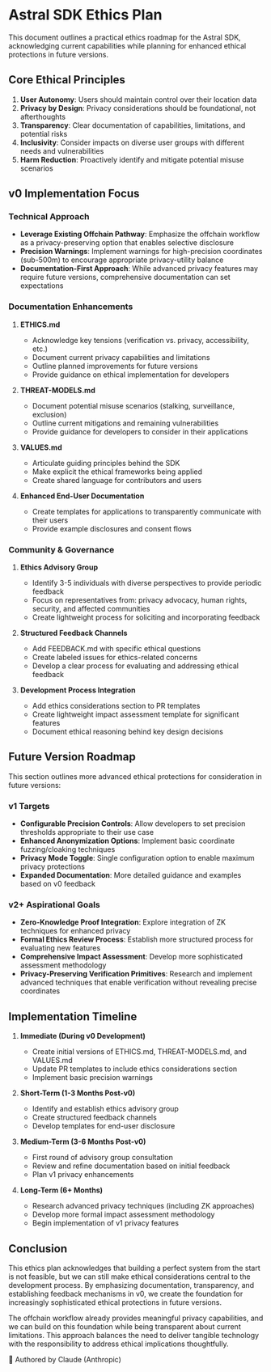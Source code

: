 # Astral SDK Ethics Plan

This document outlines a practical ethics roadmap for the Astral SDK, acknowledging current capabilities while planning for enhanced ethical protections in future versions.

## Core Ethical Principles

1. **User Autonomy**: Users should maintain control over their location data
2. **Privacy by Design**: Privacy considerations should be foundational, not afterthoughts
3. **Transparency**: Clear documentation of capabilities, limitations, and potential risks
4. **Inclusivity**: Consider impacts on diverse user groups with different needs and vulnerabilities
5. **Harm Reduction**: Proactively identify and mitigate potential misuse scenarios

## v0 Implementation Focus

### Technical Approach

- **Leverage Existing Offchain Pathway**: Emphasize the offchain workflow as a privacy-preserving option that enables selective disclosure
- **Precision Warnings**: Implement warnings for high-precision coordinates (sub-500m) to encourage appropriate privacy-utility balance
- **Documentation-First Approach**: While advanced privacy features may require future versions, comprehensive documentation can set expectations

### Documentation Enhancements

1. **ETHICS.md**
   - Acknowledge key tensions (verification vs. privacy, accessibility, etc.)
   - Document current privacy capabilities and limitations
   - Outline planned improvements for future versions
   - Provide guidance on ethical implementation for developers

2. **THREAT-MODELS.md**
   - Document potential misuse scenarios (stalking, surveillance, exclusion)
   - Outline current mitigations and remaining vulnerabilities
   - Provide guidance for developers to consider in their applications

3. **VALUES.md**
   - Articulate guiding principles behind the SDK
   - Make explicit the ethical frameworks being applied
   - Create shared language for contributors and users

4. **Enhanced End-User Documentation**
   - Create templates for applications to transparently communicate with their users
   - Provide example disclosures and consent flows

### Community & Governance

1. **Ethics Advisory Group**
   - Identify 3-5 individuals with diverse perspectives to provide periodic feedback
   - Focus on representatives from: privacy advocacy, human rights, security, and affected communities
   - Create lightweight process for soliciting and incorporating feedback

2. **Structured Feedback Channels**
   - Add FEEDBACK.md with specific ethical questions
   - Create labeled issues for ethics-related concerns
   - Develop a clear process for evaluating and addressing ethical feedback

3. **Development Process Integration**
   - Add ethics considerations section to PR templates
   - Create lightweight impact assessment template for significant features
   - Document ethical reasoning behind key design decisions

## Future Version Roadmap

This section outlines more advanced ethical protections for consideration in future versions:

### v1 Targets

- **Configurable Precision Controls**: Allow developers to set precision thresholds appropriate to their use case
- **Enhanced Anonymization Options**: Implement basic coordinate fuzzing/cloaking techniques
- **Privacy Mode Toggle**: Single configuration option to enable maximum privacy protections
- **Expanded Documentation**: More detailed guidance and examples based on v0 feedback

### v2+ Aspirational Goals

- **Zero-Knowledge Proof Integration**: Explore integration of ZK techniques for enhanced privacy
- **Formal Ethics Review Process**: Establish more structured process for evaluating new features
- **Comprehensive Impact Assessment**: Develop more sophisticated assessment methodology
- **Privacy-Preserving Verification Primitives**: Research and implement advanced techniques that enable verification without revealing precise coordinates

## Implementation Timeline

1. **Immediate (During v0 Development)**
   - Create initial versions of ETHICS.md, THREAT-MODELS.md, and VALUES.md
   - Update PR templates to include ethics considerations section
   - Implement basic precision warnings

2. **Short-Term (1-3 Months Post-v0)**
   - Identify and establish ethics advisory group
   - Create structured feedback channels
   - Develop templates for end-user disclosure

3. **Medium-Term (3-6 Months Post-v0)**
   - First round of advisory group consultation
   - Review and refine documentation based on initial feedback
   - Plan v1 privacy enhancements

4. **Long-Term (6+ Months)**
   - Research advanced privacy techniques (including ZK approaches)
   - Develop more formal impact assessment methodology
   - Begin implementation of v1 privacy features

## Conclusion

This ethics plan acknowledges that building a perfect system from the start is not feasible, but we can still make ethical considerations central to the development process. By emphasizing documentation, transparency, and establishing feedback mechanisms in v0, we create the foundation for increasingly sophisticated ethical protections in future versions.

The offchain workflow already provides meaningful privacy capabilities, and we can build on this foundation while being transparent about current limitations. This approach balances the need to deliver tangible technology with the responsibility to address ethical implications thoughtfully.

🤖 Authored by Claude (Anthropic)